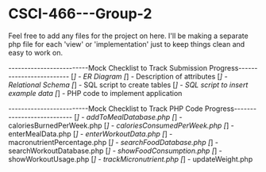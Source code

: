 # CSCI-466---Group-2
Feel free to add any files for the project on here.
I'll be making a separate php file for each 'view' or 'implementation' just to keep things clean and easy to work on.

-------------------------Mock Checklist to Track Submission Progress-------------------------
[_] - ER Diagram
[_] - Description of attributes
[_] - Relational Schema
[_] - SQL script to create tables
[_] - SQL script to insert example data
[_] - PHP code to implement application

-------------------------Mock Checklist to Track PHP Code Progress---------------------------
[_] - addToMealDatabase.php
[_] - caloriesBurnedPerWeek.php
[_] - caloriesConsumedPerWeek.php
[_] - enterMealData.php
[_] - enterWorkoutData.php
[_] - macronutrientPercentage.php
[_] - searchFoodDatabase.php
[_] - searchWorkoutDatabase.php
[_] - showFoodConsumption.php
[_] - showWorkoutUsage.php
[_] - trackMicronutrient.php
[_] - updateWeight.php
